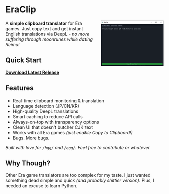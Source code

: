 # EraClip

<img align="right" src="images/0.png" width="200" style="margin: 0 0 20px 20px;">

A **simple clipboard translator** for Era games. Just copy text and get instant English translations via DeepL - *no more suffering through moonrunes while dating Reimu!*

## Quick Start
**[Download Latest Release](https://github.com/0zl/era-clip/releases/latest/download/EraClip.exe)**

## Features

- Real-time clipboard monitoring & translation
- Language detection (JP/CN/KR)
- High-quality DeepL translations
- Smart caching to reduce API calls
- Always-on-top with transparency options
- Clean UI that doesn't butcher CJK text
- Works with all Era games *(just enable Copy to Clipboard!)*
- Bugs. More bugs.

*Built with love for `/hgg/` and `/egg/`. Feel free to contribute or whatever.*

## Why Though?

Other Era game translators are too complex for my taste. I just wanted something dead simple and quick *(and probably shittier version)*. Plus, I needed an excuse to learn Python.
